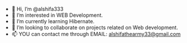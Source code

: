 - 👋 Hi, I’m @alshifa333
- 👀 I’m interested in WEB Development.
- 🌱 I’m currently learning Hibernate.
- 💞️ I’m looking to collaborate on projects related on Web development.
- 📫 YOU can contact me through EMAIL: alshifathearmy33@gmail.com

<!---
alshifa333/alshifa333 is a ✨ special ✨ repository because its `README.md` (this file) appears on your GitHub profile.
You can click the Preview link to take a look at your changes.
--->
